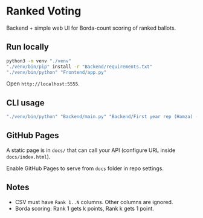 # Ranked Voting

Backend + simple web UI for Borda-count scoring of ranked ballots.

## Run locally

```bash
python3 -m venv "./venv"
"./venv/bin/pip" install -r "Backend/requirements.txt"
"./venv/bin/python" "Frontend/app.py"
```

Open `http://localhost:5555`.

## CLI usage

```bash
"./venv/bin/python" "Backend/main.py" "Backend/First year rep (Hamza) - Form Responses 1.csv" --top 5
```

## GitHub Pages

A static page is in `docs/` that can call your API (configure URL inside `docs/index.html`).

Enable GitHub Pages to serve from `docs` folder in repo settings.

## Notes
- CSV must have `Rank 1..N` columns. Other columns are ignored.
- Borda scoring: Rank 1 gets k points, Rank k gets 1 point.

